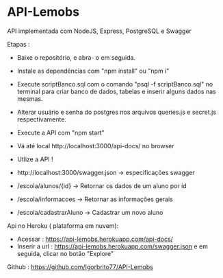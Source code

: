 # API-Lemobs

API implementada com NodeJS, Express, PostgreSQL e Swagger

Etapas :

* Baixe o repositório, e abra- o em seguida.
* Instale as dependências com "npm install" ou "npm i"
* Execute scriptBanco.sql com o comando "psql -f scriptBanco.sql" no terminal para criar  banco de dados, tabelas e inserir alguns dados nas mesmas.

* Alterar usuário e senha do postgres nos arquivos queries.js e secret.js respectivamente.

* Execute a API com "npm start"
* Vá até local http://localhost:3000/api-docs/ no browser
* Utlize a API !

* http://localhost:3000/swagger.json -> especificações swagger

* /escola/alunos/{id} -> Retornar os dados de um aluno por id 
* /escola/informacoes -> Retornar as informações gerais
* /escola/cadastrarAluno -> Cadastrar um novo aluno


Api no Heroku ( plataforma em nuvem):

* Acessar : https://api-lemobs.herokuapp.com/api-docs/
* Inserir a url : https://api-lemobs.herokuapp.com/swagger.json e em seguida, clicar no botão "Explore"

Github : https://github.com/Igorbrito77/API-Lemobs
